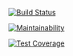 [![Build Status](https://travis-ci.org/juliastetskaya/project-lvl1-s192.svg?branch=master)](https://travis-ci.org/juliastetskaya/project-lvl1-s192)

[![Maintainability](https://api.codeclimate.com/v1/badges/cbb906d80f43929e4837/maintainability)](https://codeclimate.com/github/juliastetskaya/project-lvl1-s192/maintainability)

[![Test Coverage](https://api.codeclimate.com/v1/badges/cbb906d80f43929e4837/test_coverage)](https://codeclimate.com/github/juliastetskaya/project-lvl1-s192/test_coverage)
